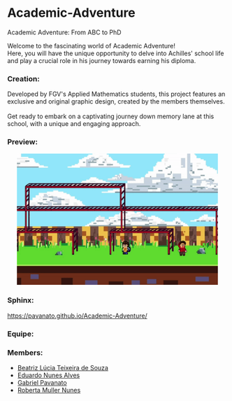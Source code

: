 # Academic-Adventure
Academic Adventure: From ABC to PhD

Welcome to the fascinating world of Academic Adventure! <br/> 
Here, you will have the unique opportunity to delve into Achilles' school life and play a crucial role in his journey towards earning his diploma.

<h3>Creation:</h3>

Developed by FGV's Applied Mathematics students, this project features an exclusive and original graphic design, created by the members themselves. 
<br/> 
<br/> Get ready to embark on a captivating journey down memory lane at this school, with a unique and engaging approach.

<h3>Preview:</h3>

<p align="center">
  <img width="460" height="300" src="src/graphics/assets/gif_game_academic.gif">
</p>


<h3>Sphinx:</h3>

https://pavanato.github.io/Academic-Adventure/

<h3>Equipe:</h3>


<h3>Members:</h3>

* [Beatriz Lúcia Teixeira de Souza](https://github.com/bealucia)
* [Eduardo Nunes Alves](https://github.com/drdnnsalves)
* [Gabriel Pavanato](https://github.com/Pavanato)
* [Roberta Muller Nunes](https://github.com/robertamuller)
